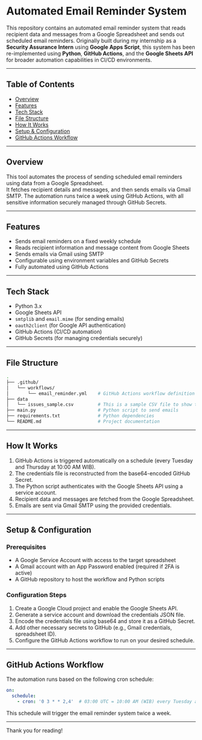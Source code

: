 # Automated Email Reminder System

This repository contains an automated email reminder system that reads recipient data and messages from a Google Spreadsheet and sends out scheduled email reminders. Originally built during my internship as a **Security Assurance Intern** using **Google Apps Script**, this system has been re-implemented using **Python**, **GitHub Actions**, and the **Google Sheets API** for broader automation capabilities in CI/CD environments.

---

## Table of Contents

- [Overview](#overview)  
- [Features](#features)  
- [Tech Stack](#tech-stack)  
- [File Structure](#file-structure)  
- [How It Works](#how-it-works)  
- [Setup & Configuration](#setup--configuration)  
- [GitHub Actions Workflow](#github-actions-workflow)  

---

## Overview

This tool automates the process of sending scheduled email reminders using data from a Google Spreadsheet.  
It fetches recipient details and messages, and then sends emails via Gmail SMTP. The automation runs twice a week using GitHub Actions, with all sensitive information securely managed through GitHub Secrets.

---

## Features

- Sends email reminders on a fixed weekly schedule  
- Reads recipient information and message content from Google Sheets  
- Sends emails via Gmail using SMTP  
- Configurable using environment variables and GitHub Secrets  
- Fully automated using GitHub Actions

---

## Tech Stack

- Python 3.x  
- Google Sheets API  
- `smtplib` and `email.mime` (for sending emails)  
- `oauth2client` (for Google API authentication)  
- GitHub Actions (CI/CD automation)  
- GitHub Secrets (for managing credentials securely)

---

## File Structure

```bash
.
├── .github/
│   └── workflows/
│       └── email_reminder.yml    # GitHub Actions workflow definition
├── data
│   └── issues_sample.csv         # This is a sample CSV file to show the expected structure of issue data
├── main.py                       # Python script to send emails
├── requirements.txt              # Python dependencies
└── README.md                     # Project documentation
```

---

## How It Works

1. GitHub Actions is triggered automatically on a schedule (every Tuesday and Thursday at 10:00 AM WIB).  
2. The credentials file is reconstructed from the base64-encoded GitHub Secret.  
3. The Python script authenticates with the Google Sheets API using a service account.  
4. Recipient data and messages are fetched from the Google Spreadsheet.  
5. Emails are sent via Gmail SMTP using the provided credentials.  

---

## Setup & Configuration

### Prerequisites

- A Google Service Account with access to the target spreadsheet  
- A Gmail account with an App Password enabled (required if 2FA is active)  
- A GitHub repository to host the workflow and Python scripts  

### Configuration Steps

1. Create a Google Cloud project and enable the Google Sheets API.  
2. Generate a service account and download the credentials JSON file.  
3. Encode the credentials file using base64 and store it as a GitHub Secret.  
4. Add other necessary secrets to GitHub (e.g., Gmail credentials, spreadsheet ID).  
5. Configure the GitHub Actions workflow to run on your desired schedule.  

---

## GitHub Actions Workflow

The automation runs based on the following cron schedule:

```yaml
on:
  schedule:
    - cron: '0 3 * * 2,4'  # 03:00 UTC = 10:00 AM (WIB) every Tuesday and Thursday
```

This schedule will trigger the email reminder system twice a week.

---

Thank you for reading!
